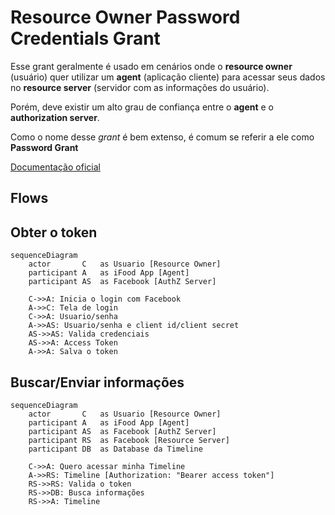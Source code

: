 # Resource Owner Password Credentials Grant

Esse grant geralmente é usado em cenários onde o **resource owner** (usuário) quer utilizar um **agent** (aplicação cliente) 
para acessar seus dados no **resource server** (servidor com as informações do usuário).

Porém, deve existir um alto grau de confiança entre o **agent** e o **authorization server**.

Como o nome desse _grant_ é bem extenso, é comum se referir a ele como **Password Grant**

[Documentação oficial](https://www.oauth.com/oauth2-servers/access-tokens/password-grant/)

## Flows

## Obter o token
```mermaid
sequenceDiagram
    actor       C   as Usuario [Resource Owner]
    participant A   as iFood App [Agent]
    participant AS  as Facebook [AuthZ Server]

    C->>A: Inicia o login com Facebook
    A->>C: Tela de login
    C->>A: Usuario/senha
    A->>AS: Usuario/senha e client id/client secret
    AS->>AS: Valida credenciais
    AS->>A: Access Token     
    A->>A: Salva o token     
```

## Buscar/Enviar informações
```mermaid
sequenceDiagram
    actor       C   as Usuario [Resource Owner]
    participant A   as iFood App [Agent]
    participant AS  as Facebook [AuthZ Server]
    participant RS  as Facebook [Resource Server]
    participant DB  as Database da Timeline
    
    C->>A: Quero acessar minha Timeline
    A->>RS: Timeline [Authorization: "Bearer access token"]
    RS->>RS: Valida o token
    RS->>DB: Busca informações
    RS->>A: Timeline
  
```
